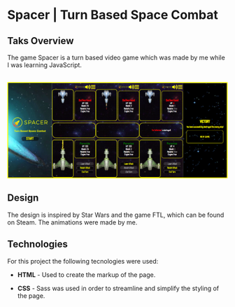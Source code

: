 <h1>Spacer | Turn Based Space Combat</h1>
<h2>Taks Overview</h2>
<p>The game Spacer is a turn based video game which was made by me while I was learning JavaScript.</p>
<br/>
<img src="./images/spacer_readmeImg.png">
<h2>Design</h2>
<p>The design is inspired by Star Wars and the game FTL, which can be found on Steam. The animations were made by me.</p>


<h2>Technologies</h2>
<p>For this project the following tecnologies were used:</p>
<ul>
    <li><p><span style="font-weight: bold">HTML</span> - Used to create the markup of the page.</p>
    </li>
        <li><p><span style="font-weight: bold">CSS</span> - Sass was used in order to streamline and simplify the styling of the page.</p>
    </li>
</ul>